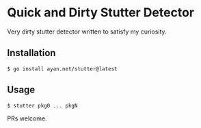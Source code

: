 # Quick and Dirty Stutter Detector

Very dirty stutter detector written to satisfy my curiosity.

## Installation

```
$ go install ayan.net/stutter@latest
```

## Usage

```
$ stutter pkg0 ... pkgN
```

PRs welcome.
